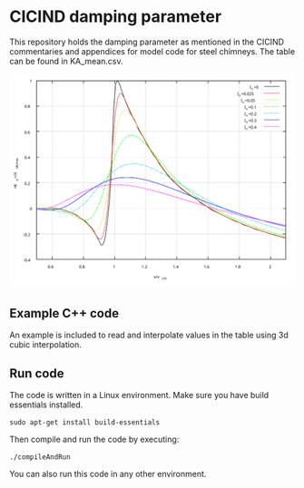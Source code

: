# CICIND damping parameter

This repository holds the damping parameter as mentioned in the CICIND commentaries and appendices for model code for steel chimneys.
The table can be found in KA_mean.csv.

![image-aerodynamic-damping-paraketer](https://github.com/jimmyberg/CICIND-Ka/blob/0f396a4453081dfe2880cbf47d19114f26d4d5d5/Aerodynamic%20damping%20parameter.svg)

## Example C++ code

An example is included to read and interpolate values in the table using 3d cubic interpolation.

## Run code

The code is written in a Linux environment. Make sure you have build essentials installed.
```
sudo apt-get install build-essentials
```

Then compile and run the code by executing:
```
./compileAndRun
```

You can also run this code in any other environment.
